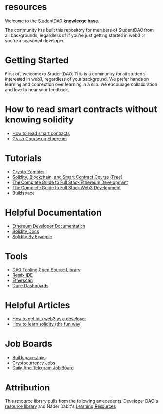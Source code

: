 # resources

Welcome to the [StudentDAO](https://github.com/joinstudentdao) **knowledge base**.

The community has built this repository for members of StudentDAO from all backgrounds, regardless of if you're just getting started in web3 or you're a seasoned developer.

# Getting Started

First off, welcome to StudentDAO. This is a community for all students interested in web3, regardless of your background. We prefer hands on learning and connection over learning in a silo. We encourage collaboration and love to hear your feedback. 


# How to read smart contracts without knowing solidity
* [How to read smart contracts](https://bowtiedisland.com/how-to-read-smart-contracts-without-learning-solidity/)
* [Crash Course on Ethereum](https://bowtiedisland.com/a-crash-course-on-ethereum/)

# Tutorials
* [Crypto Zombies](https://cryptozombies.io/)
* [Solidity, Blockchain, and Smart Contract Course (Free)](https://www.youtube.com/watch?v=M576WGiDBdQ)
* [The Complete Guide to Full Stack Ethereum Development](https://dev.to/dabit3/the-complete-guide-to-full-stack-ethereum-development-3j13)
* [The Complete Guide to Full Stack Web3 Development](https://dev.to/edge-and-node/the-complete-guide-to-full-stack-web3-development-4g74)
* [Buildspace](https://buildspace.so/projects)

# Helpful Documentation
* [Ethereum Developer Documentation](https://ethereum.org/en/developers/docs/)
* [Solidity Docs](https://docs.soliditylang.org/en/v0.8.8/index.html)
* [Solidity By Example](https://docs.soliditylang.org/en/v0.8.8/solidity-by-example.html)

# Tools
* [DAO Tooling Open Source Library](https://docs.google.com/spreadsheets/d/1YRfIhcckhdNi9xSaCpCIDc2VV5HkprLlnp7lbTh5Txk/edit#gid=464771811)
* [Remix IDE](https://remix.ethereum.org/)
* [Etherscan](https://etherscan.io/)
* [Dune Dashboards](https://dune.com/home)

# Helpful Articles

* [How to get into web3 as a developer](https://dev.to/dabit3/how-to-get-into-ethereum-crypto-web3-as-a-developer-9l6)
* [How to learn solidity (the fun way)](https://www.nateliason.com/blog/learn-solidity)

# Job Boards
* [Buildspace Jobs](https://buildspace.so/jobs)
* [Cryptocurrency Jobs](https://cryptocurrencyjobs.co/)
* [Daily Ape Telegram Job Board](https://t.me/dailyapehr)

# Attribution

This resource library pulls from the following antecedents: Developer DAO's [resource library](https://github.com/developer-dao/resources) and Nader Dabit's [Learning Resources](https://naderdabit.notion.site/naderdabit/Nader-s-web3-Learning-Resources-for-Developers-a200ed2ef21c4d578dc158df2b882c63)
